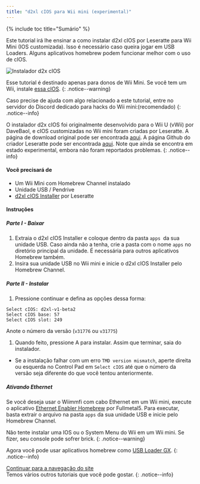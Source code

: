 ```yaml
---
title: "d2xl cIOS para Wii mini (experimental)"
---
```


{% include toc title="Sumário" %}

Este tutorial irá lhe ensinar a como instalar d2xl cIOS por Leseratte para Wii Mini (IOS customizada). Isso é necessário caso queira jogar em USB Loaders. Alguns aplicativos homebrew podem funcionar melhor com o uso de cIOS.

![Instalador d2x cIOS](/images/cIOS.png)

Esse tutorial é destinado apenas para donos de Wii Mini. Se você tem um Wii, instale [essa cIOS](cios).
{: .notice--warning}

Caso precise de ajuda com algo relacionado a este tutorial, entre no servidor do Discord dedicado para hacks do Wii mini:[](https://discord.gg/6ryxnkS)(recomendado)
{: .notice--info}

O instalador d2x cIOS foi originalmente desenvolvido para o Wii U (vWii) por DaveBaol, e cIOS customizadas no Wii mini foram criadas por Leseratte. A página de download original pode ser encontrada [aqui](https://wii.leseratte10.de/d2xl-cIOS/). A página Github do criador Leseratte pode ser encontrada [aqui](https://github.com/Leseratte10/d2xl-cios). Note que ainda se encontra em estado experimental, embora não foram reportados problemas.
{: .notice--info}

#### Você precisará de

* Um Wii Mini com Homebrew Channel instalado
* Unidade USB / Pendrive
* [d2xl cIOS Installer](/assets/files/d2xl_wii_mini_cIOS_installer_v1_beta2.zip) por Leseratte

#### Instruções

##### Parte I - Baixar

1. Extraia o d2xl cIOS Installer e coloque dentro da pasta `apps `da sua unidade USB. Caso ainda não a tenha, crie a pasta com o nome `apps` no diretório principal da unidade. É necessária para outros aplicativos Homebrew também.
1. Insira sua unidade USB no Wii mini e inicie o d2xl cIOS Installer pelo Homebrew Channel.

##### Parte II - Instalar

1. Pressione continuar e defina as opções dessa forma:
```
Select cIOS: d2xl-v1-beta2
Select cIOS base: 57
Select cIOS slot: 249
```

Anote o número da versão (`v31776` ou `v31775`)
1. Quando feito, pressione A para instalar. Assim que terminar, saia do instalador.
  - Se a instalação falhar com um erro `TMD version mismatch`, aperte direita ou esquerda no Control Pad em `Select cIOS` até que o número da versão seja diferente do que você tentou anteriormente.


##### Ativando Ethernet
Se você deseja usar o Wiimmfi com cabo Ethernet em um Wii mini, execute o aplicativo [Ethernet Enabler Homebrew](/assets/files/Wii_Mini_Ethernet_Enable.zip) por Fullmetal5. Para executar, basta extrair o arquivo na pasta `apps` da sua unidade USB e inicie pelo Homebrew Channel.

Não tente instalar uma IOS ou o System Menu do Wii em um Wii mini. Se fizer, seu console pode sofrer brick.
{: .notice--warning}

Agora você pode usar aplicativos homebrew como [USB Loader GX](usbloadergx).
{: .notice--info}

[Continuar para a navegação do site](site-navigation)<br> Temos vários outros tutoriais que você pode gostar.
{: .notice--info}
